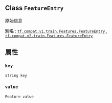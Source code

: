 

## Class  `FeatureEntry` 
原始信息

**别名** : [ `tf.compat.v1.train.Features.FeatureEntry` ](/api_docs/python/tf/train/Features/FeatureEntry), [ `tf.compat.v2.train.Features.FeatureEntry` ](/api_docs/python/tf/train/Features/FeatureEntry)

## 属性


###  `key` 
 `string key` 

###  `value` 
 `Feature value` 

